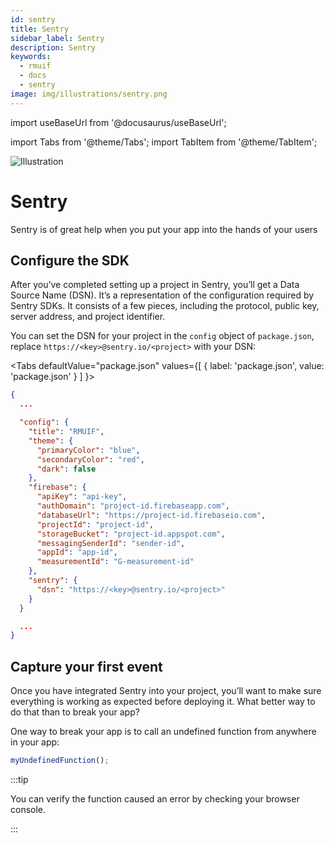 ```yaml
---
id: sentry
title: Sentry
sidebar_label: Sentry
description: Sentry
keywords:
  - rmuif
  - docs
  - sentry
image: img/illustrations/sentry.png
---
```


import useBaseUrl from '@docusaurus/useBaseUrl';

import Tabs from '@theme/Tabs';
import TabItem from '@theme/TabItem';

<div style={{ textAlign: "center" }}>
  <img style={{ width: "75%", marginBottom: "32px" }} alt="Illustration" src={useBaseUrl('img/illustrations/sentry.svg')} />
  <h1>Sentry</h1>
  <p>
    Sentry is of great help when you put your app into the hands of your users
  </p>
</div>

## Configure the SDK

After you’ve completed setting up a project in Sentry, you’ll get a Data Source Name (DSN). It’s a representation of the configuration required by Sentry SDKs. It consists of a few pieces, including the protocol, public key, server address, and project identifier.

You can set the DSN for your project in the `config` object of `package.json`, replace `https://<key>@sentry.io/<project>` with your DSN:

<Tabs
defaultValue="package.json"
values={[
{ label: 'package.json', value: 'package.json' }
]
}>
<TabItem value="package.json">

```json {22}
{
  ...

  "config": {
    "title": "RMUIF",
    "theme": {
      "primaryColor": "blue",
      "secondaryColor": "red",
      "dark": false
    },
    "firebase": {
      "apiKey": "api-key",
      "authDomain": "project-id.firebaseapp.com",
      "databaseUrl": "https://project-id.firebaseio.com",
      "projectId": "project-id",
      "storageBucket": "project-id.appspot.com",
      "messagingSenderId": "sender-id",
      "appId": "app-id",
      "measurementId": "G-measurement-id"
    },
    "sentry": {
      "dsn": "https://<key>@sentry.io/<project>"
    }
  }

  ...
}
```

</TabItem>
</Tabs>

## Capture your first event

Once you have integrated Sentry into your project, you’ll want to make sure everything is working as expected before deploying it. What better way to do that than to break your app?

One way to break your app is to call an undefined function from anywhere in your app:

```js
myUndefinedFunction();
```

:::tip

You can verify the function caused an error by checking your browser console.

:::
